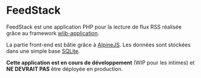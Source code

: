 # FeedStack

FeedStack est une application PHP pour la lecture de flux RSS réalisée grâce au framework [wlib-application](https://github.com/SamRay1024/wlib-application).

La partie front-end est bâtie grâce à [AlpineJS](https://alpinejs.dev/). Les données sont stockées dans une simple base [SQLite](https://www.sqlite.org/).

**Cette application est en cours de développement** (WIP pour les intimes) et **NE DEVRAIT PAS** être déployée en production.